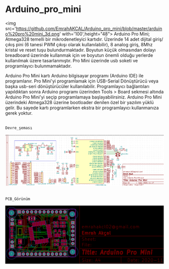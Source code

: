 # Arduino_pro_mini
<img src='https://github.com/EmrahAKCAL/Arduino_pro_mini/blob/master/arduino%20pro%20mini_3d.png' with='100',height="48">
Arduino Pro Mini; Atmega328 temelli bir mikrodenetleyici kartıdır. Üzerinde 14 adet dijital giriş/çıkış pini (6 tanesi PWM çıkışı olarak kullanılabilir), 8 analog giriş, 8Mhz kristal ve reset tuşu bulundurmaktadır. Boyutun küçük olmasından dolayı breadboard üzerinde kullanmak için ve boyutun önemli olduğu yerlerde kullanılmak üzere tasarlanmıştır. Pro Mini üzerinde usb soketi ve programlayıcı bulunmamaktadır.

Arduino Pro Mini kartı Arduino bilgisayar programı (Arduino IDE) ile programlanır.  Pro Mini'yi programlamak için USB-Serial Dönüştürücü veya başka usb-seri dönüştürücüler kullanılabilir.
Programlayıcı bağlantıları yapıldıktan sonra Arduino programı üzerinden Tools > Board sekmesi altında Arduino Pro Mini'yi seçip programlamaya başlayabilirsiniz. Arduino Pro Mini üzerindeki Atmega328 üzerine bootloader denilen özel bir yazılım yüklü gelir. Bu sayede kartı programlarken ekstra bir programlayıcı kullanmanıza gerek yoktur.

                                                               Devre_şeması
<img src='https://github.com/EmrahAKCAL/Arduino_pro_mini/blob/master/arduino.schema.png' with='300'>

                                                                PCB_Görünüm
<img src='https://github.com/EmrahAKCAL/Arduino_pro_mini/blob/master/arduino%20pro%20mini_pcb.png' with='300'>



